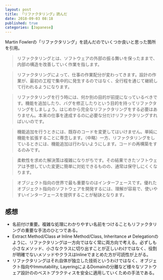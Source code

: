 ```yaml
---
layout: post
title: 「リファクタリング」読んだ
date: 2018-09-03 08:18
published: true
categories: [Japanese]
---
```


Martin Fowlerの「リファクタリング」を読んだのでいくつか良いと思った箇所を引用。

> リファクタリングとは、ソフトウェアの外部の振る舞いを保ったままで、内部の構造を改善していく作業を指します。

> リファクタリングによって、仕事の作業配分が変わってきます。設計の作業が、最初の工程で集中的に発生するのではなく、全行程を通じて継続して行われるようになります。

> リファクタリングを行う時には、何か別の目的が前提になっているべきです。機能を追加したり、バグを修正したりという目的を持ってリファクタリングをしましょう。はじめから完全なリファクタリングをする必要はありません。本来の仕事を達成するのに必要な分だけリファクタリングすればいいのです。

> 機能追加を行うときには、既存のコードを変更してはいけません。単純に機能を拡張することに専念します。（中略）一方、リファクタリングをしているときには、機能追加は行わないようにします。コードの再構築をするのみです。

> 柔軟性を求めた解決策は複雑になりがちです。その結果できたソフトウェアは予想していた変更に簡単に対処できるものの、通常は保守しにくくなります。

> オブジェクト指向の世界で最も重要なのはインターフェースです。優れたオブジェクト指向のソフトウェアを開発するには、理解が容易で、使いやすいインターフェースを提供することが秘訣となります。

## 感想

- 名前付け重要。複雑な処理にわかりやすい名前をつけることもリファクタリングの重要な手法のひとつである。
- Extract Method/Class ⇄ Inline Method/Class, Inheritance ⇄ Delegationのように、リファクタリングは一方向ではなく常に両方向で考える。必ずしも小さなメソッド、小さなクラスに切り出すことが正しいわけではなく、役割が明確でないメソッドやクラスはInlineでまとめた方が可読性が上がる。
- リファクタリングはそれ自体が独立した技術というわけではなく、オブジェクト指向やImmutability, LayeringによるDomainの分離など様々なソフトウェア設計ののベストプラクティスを安全に適用していくための手法である。
